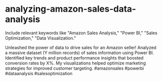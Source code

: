 # analyzing-amazon-sales-data-analysis
Include relevant keywords like "Amazon Sales Analysis," "Power BI," "Sales Optimization," "Data Visualization."

Unleashed the power of data to drive sales for an Amazon seller! Analyzed a massive dataset (Y million records) of sales information using Power BI. Identified key trends and product performance insights that boosted conversion rates by X%. My visualizations helped optimize marketing strategies for improved customer targeting. #amazonsales #powerbi #dataanalysis #salesoptimization
